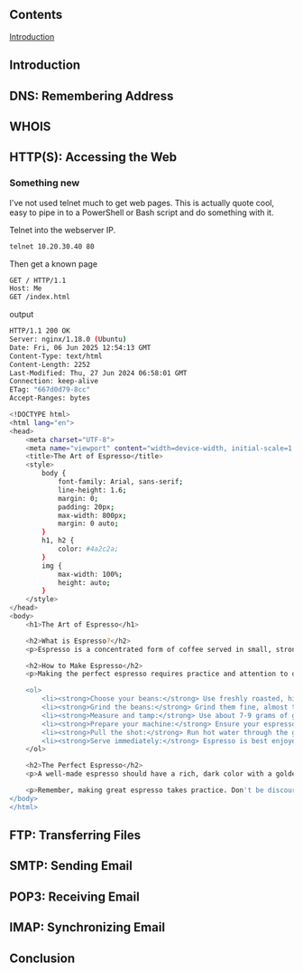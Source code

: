 ## Contents
[Introduction](#Introductiomteams)

## Introduction
## DNS: Remembering Address
## WHOIS
## HTTP(S): Accessing the Web
### Something new
I've not used telnet much to get web pages. This is actually quote cool, easy to pipe in to a PowerShell or Bash script and do something with it.


Telnet into the webserver IP.
```sh
telnet 10.20.30.40 80
```

Then get a known page
```sh
GET / HTTP/1.1
Host: Me
GET /index.html
```

output
```sh
HTTP/1.1 200 OK
Server: nginx/1.18.0 (Ubuntu)
Date: Fri, 06 Jun 2025 12:54:13 GMT
Content-Type: text/html
Content-Length: 2252
Last-Modified: Thu, 27 Jun 2024 06:58:01 GMT
Connection: keep-alive
ETag: "667d0d79-8cc"
Accept-Ranges: bytes

<!DOCTYPE html>
<html lang="en">
<head>
    <meta charset="UTF-8">
    <meta name="viewport" content="width=device-width, initial-scale=1.0">
    <title>The Art of Espresso</title>
    <style>
        body {
            font-family: Arial, sans-serif;
            line-height: 1.6;
            margin: 0;
            padding: 20px;
            max-width: 800px;
            margin: 0 auto;
        }
        h1, h2 {
            color: #4a2c2a;
        }
        img {
            max-width: 100%;
            height: auto;
        }
    </style>
</head>
<body>
    <h1>The Art of Espresso</h1>

    <h2>What is Espresso?</h2>
    <p>Espresso is a concentrated form of coffee served in small, strong shots. It is made by forcing pressurized hot water through finely-ground coffee beans. Espresso is the base for many coffee drinks, such as cappuccino, latte, and Americano.</p>

    <h2>How to Make Espresso</h2>
    <p>Making the perfect espresso requires practice and attention to detail. Here's a basic guide:</p>

    <ol>
        <li><strong>Choose your beans:</strong> Use freshly roasted, high-quality espresso beans.</li>
        <li><strong>Grind the beans:</strong> Grind them fine, almost to a powder consistency.</li>
        <li><strong>Measure and tamp:</strong> Use about 7-9 grams of ground coffee for a single shot. Tamp it down firmly and evenly.</li>
        <li><strong>Prepare your machine:</strong> Ensure your espresso machine is clean and heated up.</li>
        <li><strong>Pull the shot:</strong> Run hot water through the grounds. It should take about 25-30 seconds to extract 1-1.5 ounces of espresso.</li>
        <li><strong>Serve immediately:</strong> Espresso is best enjoyed right away while it's hot and the crema is intact.</li>
    </ol>

    <h2>The Perfect Espresso</h2>
    <p>A well-made espresso should have a rich, dark color with a golden-brown crema on top. It should have a full-bodied flavor with a balance of sweetness, acidity, and bitterness. The aroma should be strong and pleasing.</p>

    <p>Remember, making great espresso takes practice. Don't be discouraged if your first attempts aren't perfect. With time and experience, you'll be crafting delicious espresso shots at home!</p>
</body>
</html>
```
## FTP: Transferring Files
## SMTP: Sending Email
## POP3: Receiving Email
## IMAP: Synchronizing Email
## Conclusion
